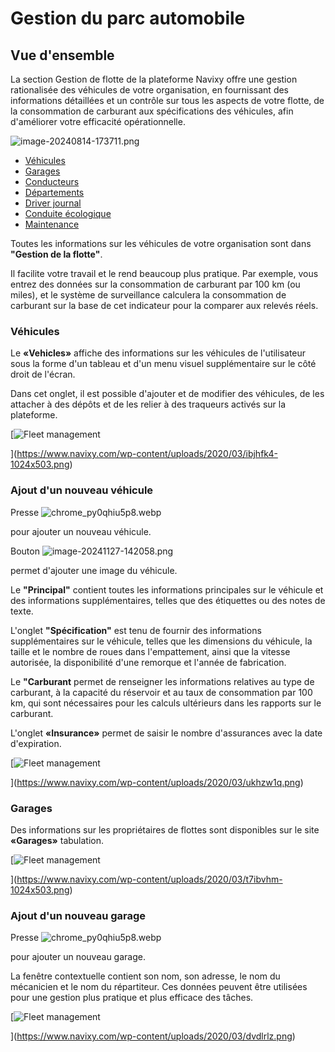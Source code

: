 # Gestion du parc automobile

## Vue d'ensemble

La section Gestion de flotte de la plateforme Navixy offre une gestion rationalisée des véhicules de votre organisation, en fournissant des informations détaillées et un contrôle sur tous les aspects de votre flotte, de la consommation de carburant aux spécifications des véhicules, afin d'améliorer votre efficacité opérationnelle.

![image-20240814-173711.png](../../guide-de-litilizateur/gestion-du-parc-automobile/attachments/image-20240814-173711.png)

* [Véhicules](../../guide-de-litilizateur/gestion-du-parc-automobile/gestion-du-parc-automobile/vehicules.md)
* [Garages](../../guide-de-litilizateur/gestion-du-parc-automobile/gestion-du-parc-automobile/garages.md)
* [Conducteurs](../../guide-de-litilizateur/gestion-du-parc-automobile/gestion-du-parc-automobile/conducteurs.md)
* [Départements](../../guide-de-litilizateur/gestion-du-parc-automobile/gestion-du-parc-automobile/departements.md)
* [Driver journal](../../guide-de-litilizateur/gestion-du-parc-automobile/gestion-du-parc-automobile/driver-journal.md)
* [Conduite écologique](../../guide-de-litilizateur/gestion-du-parc-automobile/gestion-du-parc-automobile/conduite-ecologique.md)
* [Maintenance](../../guide-de-litilizateur/gestion-du-parc-automobile/gestion-du-parc-automobile/maintenance.md)

Toutes les informations sur les véhicules de votre organisation sont dans **"Gestion de la flotte"**.

Il facilite votre travail et le rend beaucoup plus pratique. Par exemple, vous entrez des données sur la consommation de carburant par 100 km (ou miles), et le système de surveillance calculera la consommation de carburant sur la base de cet indicateur pour la comparer aux relevés réels.

### Véhicules

Le **«Vehicles»** affiche des informations sur les véhicules de l'utilisateur sous la forme d'un tableau et d'un menu visuel supplémentaire sur le côté droit de l'écran.

Dans cet onglet, il est possible d'ajouter et de modifier des véhicules, de les attacher à des dépôts et de les relier à des traqueurs activés sur la plateforme.

\[![Fleet management](https://www.navixy.com/wp-content/uploads/2020/03/ibjhfk4-600x295.png)

]\(https://www.navixy.com/wp-content/uploads/2020/03/ibjhfk4-1024x503.png)

### Ajout d'un nouveau véhicule

Presse ![chrome\_py0qhiu5p8.webp](../../guide-de-litilizateur/gestion-du-parc-automobile/attachments/chrome_py0qhiu5p8.webp)

pour ajouter un nouveau véhicule.

Bouton ![image-20241127-142058.png](../../guide-de-litilizateur/gestion-du-parc-automobile/attachments/image-20241127-142058.png)

permet d'ajouter une image du véhicule.

Le **"Principal"** contient toutes les informations principales sur le véhicule et des informations supplémentaires, telles que des étiquettes ou des notes de texte.

L'onglet **"Spécification"** est tenu de fournir des informations supplémentaires sur le véhicule, telles que les dimensions du véhicule, la taille et le nombre de roues dans l'empattement, ainsi que la vitesse autorisée, la disponibilité d'une remorque et l'année de fabrication.

Le **"Carburant** permet de renseigner les informations relatives au type de carburant, à la capacité du réservoir et au taux de consommation par 100 km, qui sont nécessaires pour les calculs ultérieurs dans les rapports sur le carburant.

L'onglet **«Insurance»** permet de saisir le nombre d'assurances avec la date d'expiration.

\[![Fleet management](https://www.navixy.com/wp-content/uploads/2020/03/ukhzw1q-502x600.png)

]\(https://www.navixy.com/wp-content/uploads/2020/03/ukhzw1q.png)

### Garages

Des informations sur les propriétaires de flottes sont disponibles sur le site **«Garages»** tabulation.

\[![Fleet management](https://www.navixy.com/wp-content/uploads/2020/03/t7ibvhm-600x295.png)

]\(https://www.navixy.com/wp-content/uploads/2020/03/t7ibvhm-1024x503.png)

### Ajout d'un nouveau garage

Presse ![chrome\_py0qhiu5p8.webp](../../guide-de-litilizateur/gestion-du-parc-automobile/attachments/chrome_py0qhiu5p8.webp)

pour ajouter un nouveau garage.

La fenêtre contextuelle contient son nom, son adresse, le nom du mécanicien et le nom du répartiteur. Ces données peuvent être utilisées pour une gestion plus pratique et plus efficace des tâches.

\[![Fleet management](https://www.navixy.com/wp-content/uploads/2020/03/dvdlrlz-430x600.png)

]\(https://www.navixy.com/wp-content/uploads/2020/03/dvdlrlz.png)
